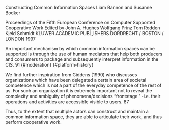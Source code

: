 ﻿Constructing Common Information Spaces
Liam Bannon and Susanne Bodker

Proceedings of the Fifth European Conference on Computer Supported Cooperative Work
Edited by John A. Hughes Wolfgang Prinz Tom Rodden Kjeld Schmidt KLUWER ACADEMIC PUBL,ISHERS DORDRECHT / BOSTON / LONDON 1997 

An important mechanism by which common information spaces can be supported is through the use of human mediators that help both producers and consumers to package and subsequently interpret information in the CIS. 91 {#moderation} {#platform-history}

We find further inspiration from Giddens (1990) who discusses organizations which have been delegated a certain area of societal competence which is not a part of the everyday competence of the rest of us. For such an organization it is extremely important not to reveal the complexity and ambiguity of phenomena/decisions “frontstage'' -i.e. their operations and activities are accessible visible to users.  87

Thus, to the extent that multiple actors can construct and maintain a common information space, they are able to articulate their work, and thus perform cooperative work.
